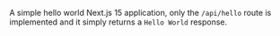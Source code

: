 A simple hello world Next.js 15 application, only the `/api/hello` route is implemented and it simply returns a `Hello World` response.
